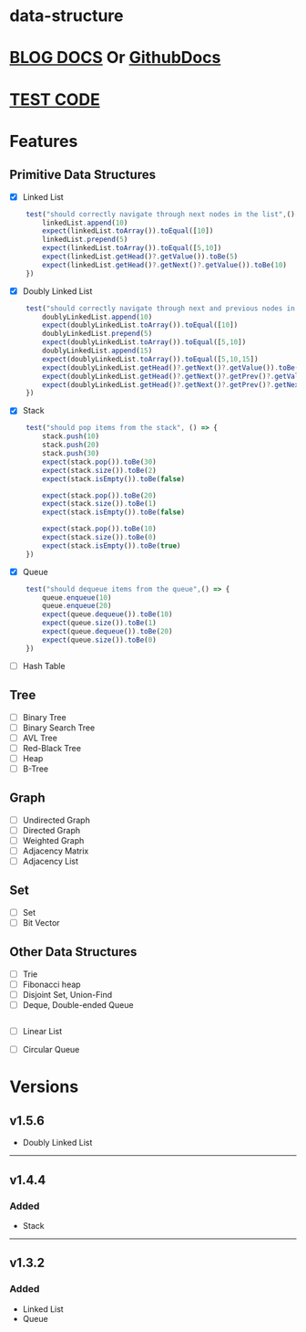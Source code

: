 # data-structure

# [BLOG DOCS](https://juny.blog/repository-markdown-viewer/data-structure/docs/index/README.md) Or [GithubDocs](https://github.com/jun-young1993/data-structure/tree/main/docs)

# [TEST CODE](https://github.com/jun-young1993/data-structure/tree/main/__test__)

# Features
## Primitive Data Structures
- [x] Linked List
```typescript
	test("should correctly navigate through next nodes in the list",() => {
		linkedList.append(10)
		expect(linkedList.toArray()).toEqual([10])
		linkedList.prepend(5)
		expect(linkedList.toArray()).toEqual([5,10])
		expect(linkedList.getHead()?.getValue()).toBe(5)
		expect(linkedList.getHead()?.getNext()?.getValue()).toBe(10)
	})
```
- [x] Doubly Linked List
```typescript
    test("should correctly navigate through next and previous nodes in the list",() => {
        doublyLinkedList.append(10)
        expect(doublyLinkedList.toArray()).toEqual([10])
        doublyLinkedList.prepend(5)
        expect(doublyLinkedList.toArray()).toEqual([5,10])
        doublyLinkedList.append(15)
        expect(doublyLinkedList.toArray()).toEqual([5,10,15])
        expect(doublyLinkedList.getHead()?.getNext()?.getValue()).toBe(10)
        expect(doublyLinkedList.getHead()?.getNext()?.getPrev()?.getValue()).toBe(5)
        expect(doublyLinkedList.getHead()?.getNext()?.getPrev()?.getNext()?.getNext()?.getValue()).toBe(15)
    })
```
- [x] Stack
```typescript
    test("should pop items from the stack", () => {
        stack.push(10)
        stack.push(20)
        stack.push(30)
        expect(stack.pop()).toBe(30)
        expect(stack.size()).toBe(2)
        expect(stack.isEmpty()).toBe(false)

        expect(stack.pop()).toBe(20)
        expect(stack.size()).toBe(1)
        expect(stack.isEmpty()).toBe(false)

        expect(stack.pop()).toBe(10)
        expect(stack.size()).toBe(0)
        expect(stack.isEmpty()).toBe(true)
    })
```
- [x] Queue
```typescript
    test("should dequeue items from the queue",() => {
        queue.enqueue(10)
        queue.enqueue(20)
        expect(queue.dequeue()).toBe(10)
        expect(queue.size()).toBe(1)
        expect(queue.dequeue()).toBe(20)
        expect(queue.size()).toBe(0)
    })
```
- [ ] Hash Table
## Tree
- [ ] Binary Tree
- [ ] Binary Search Tree
- [ ] AVL Tree
- [ ] Red-Black Tree
- [ ] Heap
- [ ] B-Tree
## Graph
- [ ] Undirected Graph
- [ ] Directed Graph
- [ ] Weighted Graph
- [ ] Adjacency Matrix
- [ ] Adjacency List
## Set
- [ ] Set
- [ ] Bit Vector
## Other Data Structures
- [ ] Trie
- [ ] Fibonacci heap
- [ ] Disjoint Set, Union-Find
- [ ] Deque, Double-ended Queue
```typescript

```
- [ ] Linear List
- [ ] Circular Queue



# Versions
## v1.5.6
- Doubly Linked List
---
## v1.4.4
### Added
- Stack
---
## v1.3.2
### Added
- Linked List
- Queue